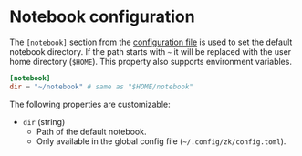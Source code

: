 # Notebook configuration

The `[notebook]` section from the [configuration file](config.md) is used to set the default notebook directory.
If the path starts with `~` it will be replaced with the user home directory (`$HOME`). This property also supports environment variables.

```toml
[notebook]
dir = "~/notebook" # same as "$HOME/notebook"
```

 The following properties are customizable:

* `dir` (string)
    * Path of the default notebook.
    * Only available in the global config file (`~/.config/zk/config.toml`).
